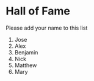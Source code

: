 # Hall of Fame
Please add your name to this list

1. Jose
2. Alex
3. Benjamin
4. Nick
5. Matthew
6. Mary 

